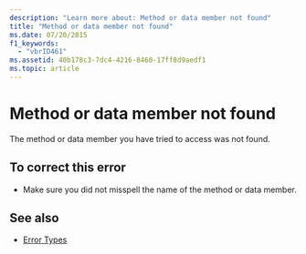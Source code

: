 ```yaml
---
description: "Learn more about: Method or data member not found"
title: "Method or data member not found"
ms.date: 07/20/2015
f1_keywords: 
  - "vbrID461"
ms.assetid: 40b178c3-7dc4-4216-8460-17ff8d9aedf1
ms.topic: article
---
```

# Method or data member not found

The method or data member you have tried to access was not found.  
  
## To correct this error  
  
- Make sure you did not misspell the name of the method or data member.  
  
## See also

- [Error Types](../programming-guide/language-features/error-types.md)
